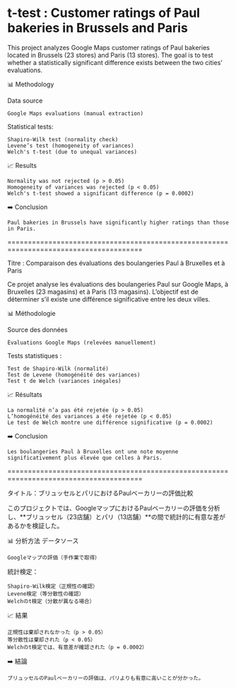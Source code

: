 # t-test : Customer ratings of Paul bakeries in Brussels and Paris

This project analyzes Google Maps customer ratings of Paul bakeries located in Brussels (23 stores) and Paris (13 stores). The goal is to test whether a statistically significant difference exists between the two cities' evaluations.

  📊 Methodology
  
  Data source
  
    Google Maps evaluations (manual extraction)
  
  Statistical tests:
  
    Shapiro-Wilk test (normality check)
    Levene’s test (homogeneity of variances)
    Welch's t-test (due to unequal variances)
    
  
  📈 Results
  
    Normality was not rejected (p > 0.05)
    Homogeneity of variances was rejected (p < 0.05)
    Welch's t-test showed a significant difference (p = 0.0002)
    
  
  ➡️ Conclusion
    
    Paul bakeries in Brussels have significantly higher ratings than those in Paris.

=======================================================================================

Titre : Comparaison des évaluations des boulangeries Paul à Bruxelles et à Paris

Ce projet analyse les évaluations des boulangeries Paul sur Google Maps, à Bruxelles (23 magasins) et à Paris (13 magasins). L’objectif est de déterminer s’il existe une différence significative entre les deux villes.

  📊 Méthodologie
  
  Source des données 
  
    Évaluations Google Maps (relevées manuellement)
    
  Tests statistiques :
  
    Test de Shapiro-Wilk (normalité)
    Test de Levene (homogénéité des variances)
    Test t de Welch (variances inégales)
  
  📈 Résultats
  
    La normalité n’a pas été rejetée (p > 0.05)
    L’homogénéité des variances a été rejetée (p < 0.05)
    Le test de Welch montre une différence significative (p = 0.0002)
  
  ➡️ Conclusion
  
    Les boulangeries Paul à Bruxelles ont une note moyenne significativement plus élevée que celles à Paris.

=======================================================================================

タイトル：ブリュッセルとパリにおけるPaulベーカリーの評価比較

このプロジェクトでは、GoogleマップにおけるPaulベーカリーの評価を分析し、**ブリュッセル（23店舗）とパリ（13店舗）**の間で統計的に有意な差があるかを検証した。

  📊 分析方法
  データソース
  
    Googleマップの評価（手作業で取得）
  
  統計検定：
  
    Shapiro-Wilk検定（正規性の確認）
    Levene検定（等分散性の確認）
    Welchのt検定（分散が異なる場合）
  
  📈 結果
  
    正規性は棄却されなかった（p > 0.05）
    等分散性は棄却された（p < 0.05）
    Welchのt検定では、有意差が確認された（p = 0.0002）
  
  ➡️ 結論
  
    ブリュッセルのPaulベーカリーの評価は、パリよりも有意に高いことが分かった。
